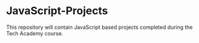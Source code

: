 # JavaScript-Projects

This repository will contain JavaScript based projects completed during the Tech Academy course.
